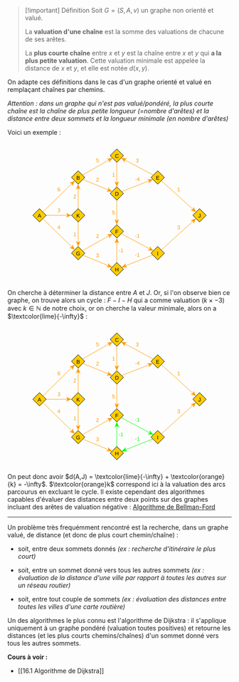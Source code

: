 
>[!important] Définition
>Soit $G = (S,A,v)$ un graphe non orienté et valué.
>
>La **valuation d'une chaîne** est la somme des valuations de chacune de ses arêtes.
>
>La **plus courte chaîne** entre $x$ et $y$ est la chaîne entre $x$ et $y$ qui **a la plus petite valuation**. Cette valuation minimale est appelée la distance de $x$ et $y$, et elle est notée $d(x,y)$.

On adapte ces définitions dans le cas d'un graphe orienté et valué en remplaçant chaînes par chemins.

*Attention : dans un graphe qui n'est pas valué/pondéré, la plus courte chaîne est la chaîne de plus petite longueur (=nombre d'arêtes) et la distance entre deux sommets et la longueur minimale (en nombre d'arêtes)*

Voici un exemple : 

<center><?xml version="1.0" encoding="UTF-8"?><svg xmlns="http://www.w3.org/2000/svg" xmlns:xlink="http://www.w3.org/1999/xlink" fill-opacity="1" color-rendering="auto" color-interpolation="auto" text-rendering="auto" stroke="black" stroke-linecap="square" width="420" stroke-miterlimit="10" shape-rendering="auto" stroke-opacity="1" fill="black" stroke-dasharray="none" font-weight="normal" stroke-width="1" height="315" font-family="'Dialog'" font-style="normal" stroke-linejoin="miter" font-size="12px" stroke-dashoffset="0" image-rendering="auto">  <!--Generated by ySVG 2.6-->  <defs id="genericDefs"/>  <g>    <defs id="defs1">      <clipPath clipPathUnits="userSpaceOnUse" id="clipPath1">        <path d="M0 0 L420 0 L420 315 L0 315 L0 0 Z"/>      </clipPath>      <clipPath clipPathUnits="userSpaceOnUse" id="clipPath2">        <path d="M312 130 L732 130 L732 445 L312 445 L312 130 Z"/>      </clipPath>    </defs>    <g fill="rgb(255,204,0)" text-rendering="geometricPrecision" shape-rendering="geometricPrecision" transform="matrix(1,0,0,1,-312,-130)" stroke="rgb(255,204,0)">      <path d="M327 294 L342 279 L357 294 L342 309 Z" fill-rule="evenodd" clip-path="url(#clipPath2)" stroke="none"/>    </g>    <g text-rendering="geometricPrecision" stroke-miterlimit="1.45" shape-rendering="geometricPrecision" transform="matrix(1,0,0,1,-312,-130)" stroke-linecap="butt">      <path fill="none" d="M327 294 L342 279 L357 294 L342 309 Z" fill-rule="evenodd" clip-path="url(#clipPath2)"/>      <text x="337.998" xml:space="preserve" y="298.7139" clip-path="url(#clipPath2)" font-family="sans-serif" stroke="none">A</text>    </g>    <g fill="rgb(255,204,0)" text-rendering="geometricPrecision" shape-rendering="geometricPrecision" transform="matrix(1,0,0,1,-312,-130)" stroke="rgb(255,204,0)">      <path d="M414 209 L429 194 L444 209 L429 224 Z" fill-rule="evenodd" clip-path="url(#clipPath2)" stroke="none"/>    </g>    <g text-rendering="geometricPrecision" stroke-miterlimit="1.45" shape-rendering="geometricPrecision" transform="matrix(1,0,0,1,-312,-130)" stroke-linecap="butt">      <path fill="none" d="M414 209 L429 194 L444 209 L429 224 Z" fill-rule="evenodd" clip-path="url(#clipPath2)"/>      <text x="424.998" xml:space="preserve" y="213.7139" clip-path="url(#clipPath2)" font-family="sans-serif" stroke="none">B</text>    </g>    <g fill="rgb(255,204,0)" text-rendering="geometricPrecision" shape-rendering="geometricPrecision" transform="matrix(1,0,0,1,-312,-130)" stroke="rgb(255,204,0)">      <path d="M414 294 L429 279 L444 294 L429 309 Z" fill-rule="evenodd" clip-path="url(#clipPath2)" stroke="none"/>    </g>    <g text-rendering="geometricPrecision" stroke-miterlimit="1.45" shape-rendering="geometricPrecision" transform="matrix(1,0,0,1,-312,-130)" stroke-linecap="butt">      <path fill="none" d="M414 294 L429 279 L444 294 L429 309 Z" fill-rule="evenodd" clip-path="url(#clipPath2)"/>      <text x="424.998" xml:space="preserve" y="298.7139" clip-path="url(#clipPath2)" font-family="sans-serif" stroke="none">K</text>    </g>    <g fill="rgb(255,204,0)" text-rendering="geometricPrecision" shape-rendering="geometricPrecision" transform="matrix(1,0,0,1,-312,-130)" stroke="rgb(255,204,0)">      <path d="M414 379 L429 364 L444 379 L429 394 Z" fill-rule="evenodd" clip-path="url(#clipPath2)" stroke="none"/>    </g>    <g text-rendering="geometricPrecision" stroke-miterlimit="1.45" shape-rendering="geometricPrecision" transform="matrix(1,0,0,1,-312,-130)" stroke-linecap="butt">      <path fill="none" d="M414 379 L429 364 L444 379 L429 394 Z" fill-rule="evenodd" clip-path="url(#clipPath2)"/>      <text x="424.333" xml:space="preserve" y="383.7139" clip-path="url(#clipPath2)" font-family="sans-serif" stroke="none">G</text>    </g>    <g fill="rgb(255,204,0)" text-rendering="geometricPrecision" shape-rendering="geometricPrecision" transform="matrix(1,0,0,1,-312,-130)" stroke="rgb(255,204,0)">      <path d="M501 160 L516 145 L531 160 L516 175 Z" fill-rule="evenodd" clip-path="url(#clipPath2)" stroke="none"/>    </g>    <g text-rendering="geometricPrecision" stroke-miterlimit="1.45" shape-rendering="geometricPrecision" transform="matrix(1,0,0,1,-312,-130)" stroke-linecap="butt">      <path fill="none" d="M501 160 L516 145 L531 160 L516 175 Z" fill-rule="evenodd" clip-path="url(#clipPath2)"/>      <text x="511.667" xml:space="preserve" y="164.7139" clip-path="url(#clipPath2)" font-family="sans-serif" stroke="none">C</text>    </g>    <g fill="rgb(255,204,0)" text-rendering="geometricPrecision" shape-rendering="geometricPrecision" transform="matrix(1,0,0,1,-312,-130)" stroke="rgb(255,204,0)">      <path d="M501 245 L516 230 L531 245 L516 260 Z" fill-rule="evenodd" clip-path="url(#clipPath2)" stroke="none"/>    </g>    <g text-rendering="geometricPrecision" stroke-miterlimit="1.45" shape-rendering="geometricPrecision" transform="matrix(1,0,0,1,-312,-130)" stroke-linecap="butt">      <path fill="none" d="M501 245 L516 230 L531 245 L516 260 Z" fill-rule="evenodd" clip-path="url(#clipPath2)"/>      <text x="511.667" xml:space="preserve" y="249.7139" clip-path="url(#clipPath2)" font-family="sans-serif" stroke="none">D</text>    </g>    <g fill="rgb(255,204,0)" text-rendering="geometricPrecision" shape-rendering="geometricPrecision" transform="matrix(1,0,0,1,-312,-130)" stroke="rgb(255,204,0)">      <path d="M501 330 L516 315 L531 330 L516 345 Z" fill-rule="evenodd" clip-path="url(#clipPath2)" stroke="none"/>    </g>    <g text-rendering="geometricPrecision" stroke-miterlimit="1.45" shape-rendering="geometricPrecision" transform="matrix(1,0,0,1,-312,-130)" stroke-linecap="butt">      <path fill="none" d="M501 330 L516 315 L531 330 L516 345 Z" fill-rule="evenodd" clip-path="url(#clipPath2)"/>      <text x="512.335" xml:space="preserve" y="334.7139" clip-path="url(#clipPath2)" font-family="sans-serif" stroke="none">F</text>    </g>    <g fill="rgb(255,204,0)" text-rendering="geometricPrecision" shape-rendering="geometricPrecision" transform="matrix(1,0,0,1,-312,-130)" stroke="rgb(255,204,0)">      <path d="M501 415 L516 400 L531 415 L516 430 Z" fill-rule="evenodd" clip-path="url(#clipPath2)" stroke="none"/>    </g>    <g text-rendering="geometricPrecision" stroke-miterlimit="1.45" shape-rendering="geometricPrecision" transform="matrix(1,0,0,1,-312,-130)" stroke-linecap="butt">      <path fill="none" d="M501 415 L516 400 L531 415 L516 430 Z" fill-rule="evenodd" clip-path="url(#clipPath2)"/>      <text x="511.667" xml:space="preserve" y="419.7139" clip-path="url(#clipPath2)" font-family="sans-serif" stroke="none">H</text>    </g>    <g fill="rgb(255,204,0)" text-rendering="geometricPrecision" shape-rendering="geometricPrecision" transform="matrix(1,0,0,1,-312,-130)" stroke="rgb(255,204,0)">      <path d="M593 209 L608 194 L623 209 L608 224 Z" fill-rule="evenodd" clip-path="url(#clipPath2)" stroke="none"/>    </g>    <g text-rendering="geometricPrecision" stroke-miterlimit="1.45" shape-rendering="geometricPrecision" transform="matrix(1,0,0,1,-312,-130)" stroke-linecap="butt">      <path fill="none" d="M593 209 L608 194 L623 209 L608 224 Z" fill-rule="evenodd" clip-path="url(#clipPath2)"/>      <text x="603.998" xml:space="preserve" y="213.7139" clip-path="url(#clipPath2)" font-family="sans-serif" stroke="none">E</text>    </g>    <g fill="rgb(255,204,0)" text-rendering="geometricPrecision" shape-rendering="geometricPrecision" transform="matrix(1,0,0,1,-312,-130)" stroke="rgb(255,204,0)">      <path d="M593 379 L608 364 L623 379 L608 394 Z" fill-rule="evenodd" clip-path="url(#clipPath2)" stroke="none"/>    </g>    <g text-rendering="geometricPrecision" stroke-miterlimit="1.45" shape-rendering="geometricPrecision" transform="matrix(1,0,0,1,-312,-130)" stroke-linecap="butt">      <path fill="none" d="M593 379 L608 364 L623 379 L608 394 Z" fill-rule="evenodd" clip-path="url(#clipPath2)"/>      <text x="606.333" xml:space="preserve" y="383.7139" clip-path="url(#clipPath2)" font-family="sans-serif" stroke="none">I</text>    </g>    <g fill="rgb(255,204,0)" text-rendering="geometricPrecision" shape-rendering="geometricPrecision" transform="matrix(1,0,0,1,-312,-130)" stroke="rgb(255,204,0)">      <path d="M687 294 L702 279 L717 294 L702 309 Z" fill-rule="evenodd" clip-path="url(#clipPath2)" stroke="none"/>    </g>    <g text-rendering="geometricPrecision" stroke-miterlimit="1.45" shape-rendering="geometricPrecision" transform="matrix(1,0,0,1,-312,-130)" stroke-linecap="butt">      <path fill="none" d="M687 294 L702 279 L717 294 L702 309 Z" fill-rule="evenodd" clip-path="url(#clipPath2)"/>      <text x="699" xml:space="preserve" y="298.7139" clip-path="url(#clipPath2)" font-family="sans-serif" stroke="none">J</text>      <path fill="none" d="M349.5828 286.5916 L415.6967 221.9975" clip-path="url(#clipPath2)" stroke="rgb(255,153,0)"/>      <path fill="rgb(255,153,0)" d="M421.4189 216.4068 L409.3413 221.2164 L414.9814 222.6963 L416.3297 228.3693 Z" clip-path="url(#clipPath2)" stroke="none"/>      <text x="382.1631" y="239.649" clip-path="url(#clipPath2)" fill="rgb(255,153,0)" font-family="sans-serif" stroke="none" xml:space="preserve">6</text>      <path fill="none" d="M356.9956 294 L405.9874 294" clip-path="url(#clipPath2)" stroke="rgb(255,153,0)"/>      <path fill="rgb(255,153,0)" d="M413.9874 294 L401.9874 289 L404.9874 294 L401.9874 299 Z" clip-path="url(#clipPath2)" stroke="none"/>      <text x="382.1631" y="287.3633" clip-path="url(#clipPath2)" fill="rgb(255,153,0)" font-family="sans-serif" stroke="none" xml:space="preserve">3</text>      <path fill="none" d="M429 279.0171 L429 232.0085" clip-path="url(#clipPath2)" stroke="rgb(255,153,0)"/>      <path fill="rgb(255,153,0)" d="M429 224.0085 L424 236.0085 L429 233.0085 L434 236.0085 Z" clip-path="url(#clipPath2)" stroke="none"/>      <text x="418.3262" y="256.2139" clip-path="url(#clipPath2)" fill="rgb(255,153,0)" font-family="sans-serif" stroke="none" xml:space="preserve">2</text>      <path fill="none" d="M349.5828 301.4084 L415.6967 366.0025" clip-path="url(#clipPath2)" stroke="rgb(255,153,0)"/>      <path fill="rgb(255,153,0)" d="M421.4189 371.5932 L416.3297 359.6308 L414.9814 365.3037 L409.3413 366.7836 Z" clip-path="url(#clipPath2)" stroke="none"/>      <text x="382.1631" y="324.649" clip-path="url(#clipPath2)" fill="rgb(255,153,0)" font-family="sans-serif" stroke="none" xml:space="preserve">4</text>      <path fill="none" d="M429 308.9829 L429 355.9915" clip-path="url(#clipPath2)" stroke="rgb(255,153,0)"/>      <path fill="rgb(255,153,0)" d="M429 363.9915 L434 351.9915 L429 354.9915 L424 351.9915 Z" clip-path="url(#clipPath2)" stroke="none"/>      <text x="418.3262" y="341.2139" clip-path="url(#clipPath2)" fill="rgb(255,153,0)" font-family="sans-serif" stroke="none" xml:space="preserve">1</text>      <path fill="none" d="M438.5581 203.6167 L499.4627 169.3141" clip-path="url(#clipPath2)" stroke="rgb(255,153,0)"/>      <path fill="rgb(255,153,0)" d="M506.4332 165.3882 L493.5238 166.9205 L498.5914 169.8048 L498.4312 175.6336 Z" clip-path="url(#clipPath2)" stroke="none"/>      <text x="469.1631" y="174.8574" clip-path="url(#clipPath2)" fill="rgb(255,153,0)" font-family="sans-serif" stroke="none" xml:space="preserve">5</text>      <path fill="none" d="M439.5776 213.377 L497.9729 237.5405" clip-path="url(#clipPath2)" stroke="rgb(255,153,0)"/>      <path fill="rgb(255,153,0)" d="M505.3651 240.5993 L496.1886 231.391 L497.0489 237.1582 L492.3651 240.6312 Z" clip-path="url(#clipPath2)" stroke="none"/>      <text x="469.1631" y="218.1549" clip-path="url(#clipPath2)" fill="rgb(255,153,0)" font-family="sans-serif" stroke="none" xml:space="preserve">2</text>      <path fill="none" d="M516 174.9829 L516 221.9915" clip-path="url(#clipPath2)" stroke="rgb(255,153,0)"/>      <path fill="rgb(255,153,0)" d="M516 229.9915 L521 217.9915 L516 220.9915 L511 217.9915 Z" clip-path="url(#clipPath2)" stroke="none"/>      <text x="505.3262" y="207.2139" clip-path="url(#clipPath2)" fill="rgb(255,153,0)" font-family="sans-serif" stroke="none" xml:space="preserve">1</text>      <path fill="none" d="M516 259.9829 L516 306.9915" clip-path="url(#clipPath2)" stroke="rgb(255,153,0)"/>      <path fill="rgb(255,153,0)" d="M516 314.9915 L521 302.9915 L516 305.9915 L511 302.9915 Z" clip-path="url(#clipPath2)" stroke="none"/>      <text x="505.3262" y="292.2139" clip-path="url(#clipPath2)" fill="rgb(255,153,0)" font-family="sans-serif" stroke="none" xml:space="preserve">5</text>      <path fill="none" d="M438.5581 373.6167 L499.4627 339.3141" clip-path="url(#clipPath2)" stroke="rgb(255,153,0)"/>      <path fill="rgb(255,153,0)" d="M506.4332 335.3882 L493.5238 336.9205 L498.5914 339.8048 L498.4312 345.6336 Z" clip-path="url(#clipPath2)" stroke="none"/>      <text x="469.1631" y="344.8574" clip-path="url(#clipPath2)" fill="rgb(255,153,0)" font-family="sans-serif" stroke="none" xml:space="preserve">2</text>      <path fill="none" d="M439.5776 383.377 L497.9729 407.5405" clip-path="url(#clipPath2)" stroke="rgb(255,153,0)"/>      <path fill="rgb(255,153,0)" d="M505.3651 410.5993 L496.1886 401.391 L497.0489 407.1582 L492.3651 410.6312 Z" clip-path="url(#clipPath2)" stroke="none"/>      <text x="469.1631" y="388.1549" clip-path="url(#clipPath2)" fill="rgb(255,153,0)" font-family="sans-serif" stroke="none" xml:space="preserve">3</text>      <path fill="none" d="M516 400.0171 L516 353.0085" clip-path="url(#clipPath2)" stroke="rgb(255,153,0)"/>      <path fill="rgb(255,153,0)" d="M516 345.0085 L511 357.0085 L516 354.0085 L521 357.0085 Z" clip-path="url(#clipPath2)" stroke="none"/>      <text x="520" y="377.2139" clip-path="url(#clipPath2)" fill="rgb(255,153,0)" font-family="sans-serif" stroke="none" xml:space="preserve">-1</text>      <path fill="none" d="M526.7363 240.7988 L589.7969 216.123" clip-path="url(#clipPath2)" stroke="rgb(255,153,0)"/>      <path fill="rgb(255,153,0)" d="M597.2469 213.2077 L584.25 212.9244 L588.8657 216.4874 L587.894 222.2368 Z" clip-path="url(#clipPath2)" stroke="none"/>      <text x="556.665" y="217.4931" clip-path="url(#clipPath2)" fill="rgb(255,153,0)" font-family="sans-serif" stroke="none" xml:space="preserve">-4</text>      <path fill="none" d="M598.2295 203.7961 L532.8177 168.9572" clip-path="url(#clipPath2)" stroke="rgb(255,153,0)"/>      <path fill="rgb(255,153,0)" d="M525.7567 165.1965 L533.9977 175.2507 L533.7003 169.4273 L538.6986 166.4245 Z" clip-path="url(#clipPath2)" stroke="none"/>      <text x="558.6631" y="175.0208" clip-path="url(#clipPath2)" fill="rgb(255,153,0)" font-family="sans-serif" stroke="none" xml:space="preserve">3</text>      <path fill="none" d="M525.7705 335.2039 L591.1823 370.0428" clip-path="url(#clipPath2)" stroke="rgb(255,153,0)"/>      <path fill="rgb(255,153,0)" d="M598.2433 373.8035 L590.0023 363.7493 L590.2997 369.5727 L585.3014 372.5755 Z" clip-path="url(#clipPath2)" stroke="none"/>      <text x="556.665" y="343.9566" clip-path="url(#clipPath2)" fill="rgb(255,153,0)" font-family="sans-serif" stroke="none" xml:space="preserve">-1</text>      <path fill="none" d="M597.1738 383.2363 L534.2704 407.8507" clip-path="url(#clipPath2)" stroke="rgb(255,153,0)"/>      <path fill="rgb(255,153,0)" d="M526.8205 410.7659 L539.8174 411.0493 L535.2017 407.4863 L536.1734 401.7369 Z" clip-path="url(#clipPath2)" stroke="none"/>      <text x="556.665" y="387.4931" clip-path="url(#clipPath2)" fill="rgb(255,153,0)" font-family="sans-serif" stroke="none" xml:space="preserve">-1</text>      <path fill="none" d="M615.8716 371.8821 L688.1809 306.496" clip-path="url(#clipPath2)" stroke="rgb(255,153,0)"/>      <path fill="rgb(255,153,0)" d="M694.1147 301.1303 L681.8605 305.4702 L687.4392 307.1667 L688.5676 312.8874 Z" clip-path="url(#clipPath2)" stroke="none"/>      <text x="651.6631" y="325.0374" clip-path="url(#clipPath2)" fill="rgb(255,153,0)" font-family="sans-serif" stroke="none" xml:space="preserve">3</text>      <path fill="none" d="M615.8716 216.1179 L688.1809 281.504" clip-path="url(#clipPath2)" stroke="rgb(255,153,0)"/>      <path fill="rgb(255,153,0)" d="M694.1147 286.8697 L688.5676 275.1126 L687.4392 280.8333 L681.8605 282.5298 Z" clip-path="url(#clipPath2)" stroke="none"/>      <text x="651.6631" y="240.0374" clip-path="url(#clipPath2)" fill="rgb(255,153,0)" font-family="sans-serif" stroke="none" xml:space="preserve">1</text>    </g>  </g></svg></center>

On cherche à déterminer la distance entre $A$ et $J$. 
Or, si l'on observe bien ce graphe, on trouve alors un cycle : $F-I-H$ qui a comme valuation $(k \times -3)$ avec $k \in \mathbb{N}$ de notre choix, or on cherche la valeur minimale, alors on a  $\textcolor{lime}{-\infty}$ :

<center><?xml version="1.0" encoding="UTF-8"?><svg xmlns="http://www.w3.org/2000/svg" xmlns:xlink="http://www.w3.org/1999/xlink" fill-opacity="1" color-rendering="auto" color-interpolation="auto" text-rendering="auto" stroke="black" stroke-linecap="square" width="420" stroke-miterlimit="10" shape-rendering="auto" stroke-opacity="1" fill="black" stroke-dasharray="none" font-weight="normal" stroke-width="1" height="315" font-family="'Dialog'" font-style="normal" stroke-linejoin="miter" font-size="12px" stroke-dashoffset="0" image-rendering="auto">  <!--Generated by ySVG 2.6-->  <defs id="genericDefs"/>  <g>    <defs id="defs1">      <clipPath clipPathUnits="userSpaceOnUse" id="clipPath1">        <path d="M0 0 L420 0 L420 315 L0 315 L0 0 Z"/>      </clipPath>      <clipPath clipPathUnits="userSpaceOnUse" id="clipPath2">        <path d="M312 130 L732 130 L732 445 L312 445 L312 130 Z"/>      </clipPath>    </defs>    <g fill="rgb(255,204,0)" text-rendering="geometricPrecision" shape-rendering="geometricPrecision" transform="matrix(1,0,0,1,-312,-130)" stroke="rgb(255,204,0)">      <path d="M327 294 L342 279 L357 294 L342 309 Z" fill-rule="evenodd" clip-path="url(#clipPath2)" stroke="none"/>    </g>    <g text-rendering="geometricPrecision" stroke-miterlimit="1.45" shape-rendering="geometricPrecision" transform="matrix(1,0,0,1,-312,-130)" stroke-linecap="butt">      <path fill="none" d="M327 294 L342 279 L357 294 L342 309 Z" fill-rule="evenodd" clip-path="url(#clipPath2)"/>      <text x="337.998" xml:space="preserve" y="298.7139" clip-path="url(#clipPath2)" font-family="sans-serif" stroke="none">A</text>    </g>    <g fill="rgb(255,204,0)" text-rendering="geometricPrecision" shape-rendering="geometricPrecision" transform="matrix(1,0,0,1,-312,-130)" stroke="rgb(255,204,0)">      <path d="M414 209 L429 194 L444 209 L429 224 Z" fill-rule="evenodd" clip-path="url(#clipPath2)" stroke="none"/>    </g>    <g text-rendering="geometricPrecision" stroke-miterlimit="1.45" shape-rendering="geometricPrecision" transform="matrix(1,0,0,1,-312,-130)" stroke-linecap="butt">      <path fill="none" d="M414 209 L429 194 L444 209 L429 224 Z" fill-rule="evenodd" clip-path="url(#clipPath2)"/>      <text x="424.998" xml:space="preserve" y="213.7139" clip-path="url(#clipPath2)" font-family="sans-serif" stroke="none">B</text>    </g>    <g fill="rgb(255,204,0)" text-rendering="geometricPrecision" shape-rendering="geometricPrecision" transform="matrix(1,0,0,1,-312,-130)" stroke="rgb(255,204,0)">      <path d="M414 294 L429 279 L444 294 L429 309 Z" fill-rule="evenodd" clip-path="url(#clipPath2)" stroke="none"/>    </g>    <g text-rendering="geometricPrecision" stroke-miterlimit="1.45" shape-rendering="geometricPrecision" transform="matrix(1,0,0,1,-312,-130)" stroke-linecap="butt">      <path fill="none" d="M414 294 L429 279 L444 294 L429 309 Z" fill-rule="evenodd" clip-path="url(#clipPath2)"/>      <text x="424.998" xml:space="preserve" y="298.7139" clip-path="url(#clipPath2)" font-family="sans-serif" stroke="none">K</text>    </g>    <g fill="rgb(255,204,0)" text-rendering="geometricPrecision" shape-rendering="geometricPrecision" transform="matrix(1,0,0,1,-312,-130)" stroke="rgb(255,204,0)">      <path d="M414 379 L429 364 L444 379 L429 394 Z" fill-rule="evenodd" clip-path="url(#clipPath2)" stroke="none"/>    </g>    <g text-rendering="geometricPrecision" stroke-miterlimit="1.45" shape-rendering="geometricPrecision" transform="matrix(1,0,0,1,-312,-130)" stroke-linecap="butt">      <path fill="none" d="M414 379 L429 364 L444 379 L429 394 Z" fill-rule="evenodd" clip-path="url(#clipPath2)"/>      <text x="424.333" xml:space="preserve" y="383.7139" clip-path="url(#clipPath2)" font-family="sans-serif" stroke="none">G</text>    </g>    <g fill="rgb(255,204,0)" text-rendering="geometricPrecision" shape-rendering="geometricPrecision" transform="matrix(1,0,0,1,-312,-130)" stroke="rgb(255,204,0)">      <path d="M501 160 L516 145 L531 160 L516 175 Z" fill-rule="evenodd" clip-path="url(#clipPath2)" stroke="none"/>    </g>    <g text-rendering="geometricPrecision" stroke-miterlimit="1.45" shape-rendering="geometricPrecision" transform="matrix(1,0,0,1,-312,-130)" stroke-linecap="butt">      <path fill="none" d="M501 160 L516 145 L531 160 L516 175 Z" fill-rule="evenodd" clip-path="url(#clipPath2)"/>      <text x="511.667" xml:space="preserve" y="164.7139" clip-path="url(#clipPath2)" font-family="sans-serif" stroke="none">C</text>    </g>    <g fill="rgb(255,204,0)" text-rendering="geometricPrecision" shape-rendering="geometricPrecision" transform="matrix(1,0,0,1,-312,-130)" stroke="rgb(255,204,0)">      <path d="M501 245 L516 230 L531 245 L516 260 Z" fill-rule="evenodd" clip-path="url(#clipPath2)" stroke="none"/>    </g>    <g text-rendering="geometricPrecision" stroke-miterlimit="1.45" shape-rendering="geometricPrecision" transform="matrix(1,0,0,1,-312,-130)" stroke-linecap="butt">      <path fill="none" d="M501 245 L516 230 L531 245 L516 260 Z" fill-rule="evenodd" clip-path="url(#clipPath2)"/>      <text x="511.667" xml:space="preserve" y="249.7139" clip-path="url(#clipPath2)" font-family="sans-serif" stroke="none">D</text>    </g>    <g fill="rgb(255,204,0)" text-rendering="geometricPrecision" shape-rendering="geometricPrecision" transform="matrix(1,0,0,1,-312,-130)" stroke="rgb(255,204,0)">      <path d="M501 330 L516 315 L531 330 L516 345 Z" fill-rule="evenodd" clip-path="url(#clipPath2)" stroke="none"/>    </g>    <g text-rendering="geometricPrecision" stroke-miterlimit="1.45" shape-rendering="geometricPrecision" transform="matrix(1,0,0,1,-312,-130)" stroke-linecap="butt">      <path fill="none" d="M501 330 L516 315 L531 330 L516 345 Z" fill-rule="evenodd" clip-path="url(#clipPath2)"/>      <text x="512.335" xml:space="preserve" y="334.7139" clip-path="url(#clipPath2)" font-family="sans-serif" stroke="none">F</text>    </g>    <g fill="rgb(255,204,0)" text-rendering="geometricPrecision" shape-rendering="geometricPrecision" transform="matrix(1,0,0,1,-312,-130)" stroke="rgb(255,204,0)">      <path d="M501 415 L516 400 L531 415 L516 430 Z" fill-rule="evenodd" clip-path="url(#clipPath2)" stroke="none"/>    </g>    <g text-rendering="geometricPrecision" stroke-miterlimit="1.45" shape-rendering="geometricPrecision" transform="matrix(1,0,0,1,-312,-130)" stroke-linecap="butt">      <path fill="none" d="M501 415 L516 400 L531 415 L516 430 Z" fill-rule="evenodd" clip-path="url(#clipPath2)"/>      <text x="511.667" xml:space="preserve" y="419.7139" clip-path="url(#clipPath2)" font-family="sans-serif" stroke="none">H</text>    </g>    <g fill="rgb(255,204,0)" text-rendering="geometricPrecision" shape-rendering="geometricPrecision" transform="matrix(1,0,0,1,-312,-130)" stroke="rgb(255,204,0)">      <path d="M593 209 L608 194 L623 209 L608 224 Z" fill-rule="evenodd" clip-path="url(#clipPath2)" stroke="none"/>    </g>    <g text-rendering="geometricPrecision" stroke-miterlimit="1.45" shape-rendering="geometricPrecision" transform="matrix(1,0,0,1,-312,-130)" stroke-linecap="butt">      <path fill="none" d="M593 209 L608 194 L623 209 L608 224 Z" fill-rule="evenodd" clip-path="url(#clipPath2)"/>      <text x="603.998" xml:space="preserve" y="213.7139" clip-path="url(#clipPath2)" font-family="sans-serif" stroke="none">E</text>    </g>    <g fill="rgb(255,204,0)" text-rendering="geometricPrecision" shape-rendering="geometricPrecision" transform="matrix(1,0,0,1,-312,-130)" stroke="rgb(255,204,0)">      <path d="M593 379 L608 364 L623 379 L608 394 Z" fill-rule="evenodd" clip-path="url(#clipPath2)" stroke="none"/>    </g>    <g text-rendering="geometricPrecision" stroke-miterlimit="1.45" shape-rendering="geometricPrecision" transform="matrix(1,0,0,1,-312,-130)" stroke-linecap="butt">      <path fill="none" d="M593 379 L608 364 L623 379 L608 394 Z" fill-rule="evenodd" clip-path="url(#clipPath2)"/>      <text x="606.333" xml:space="preserve" y="383.7139" clip-path="url(#clipPath2)" font-family="sans-serif" stroke="none">I</text>    </g>    <g fill="rgb(255,204,0)" text-rendering="geometricPrecision" shape-rendering="geometricPrecision" transform="matrix(1,0,0,1,-312,-130)" stroke="rgb(255,204,0)">      <path d="M687 294 L702 279 L717 294 L702 309 Z" fill-rule="evenodd" clip-path="url(#clipPath2)" stroke="none"/>    </g>    <g text-rendering="geometricPrecision" stroke-miterlimit="1.45" shape-rendering="geometricPrecision" transform="matrix(1,0,0,1,-312,-130)" stroke-linecap="butt">      <path fill="none" d="M687 294 L702 279 L717 294 L702 309 Z" fill-rule="evenodd" clip-path="url(#clipPath2)"/>      <text x="699" xml:space="preserve" y="298.7139" clip-path="url(#clipPath2)" font-family="sans-serif" stroke="none">J</text>      <path fill="none" d="M349.5828 286.5916 L415.6967 221.9975" clip-path="url(#clipPath2)" stroke="rgb(255,153,0)"/>      <path fill="rgb(255,153,0)" d="M421.4189 216.4068 L409.3413 221.2164 L414.9814 222.6963 L416.3297 228.3693 Z" clip-path="url(#clipPath2)" stroke="none"/>      <text x="382.1631" y="239.649" clip-path="url(#clipPath2)" fill="rgb(255,153,0)" font-family="sans-serif" stroke="none" xml:space="preserve">6</text>      <path fill="none" d="M356.9956 294 L405.9874 294" clip-path="url(#clipPath2)" stroke="rgb(255,153,0)"/>      <path fill="rgb(255,153,0)" d="M413.9874 294 L401.9874 289 L404.9874 294 L401.9874 299 Z" clip-path="url(#clipPath2)" stroke="none"/>      <text x="382.1631" y="287.3633" clip-path="url(#clipPath2)" fill="rgb(255,153,0)" font-family="sans-serif" stroke="none" xml:space="preserve">3</text>      <path fill="none" d="M429 279.0171 L429 232.0085" clip-path="url(#clipPath2)" stroke="rgb(255,153,0)"/>      <path fill="rgb(255,153,0)" d="M429 224.0085 L424 236.0085 L429 233.0085 L434 236.0085 Z" clip-path="url(#clipPath2)" stroke="none"/>      <text x="418.3262" y="256.2139" clip-path="url(#clipPath2)" fill="rgb(255,153,0)" font-family="sans-serif" stroke="none" xml:space="preserve">2</text>      <path fill="none" d="M349.5828 301.4084 L415.6967 366.0025" clip-path="url(#clipPath2)" stroke="rgb(255,153,0)"/>      <path fill="rgb(255,153,0)" d="M421.4189 371.5932 L416.3297 359.6308 L414.9814 365.3037 L409.3413 366.7836 Z" clip-path="url(#clipPath2)" stroke="none"/>      <text x="382.1631" y="324.649" clip-path="url(#clipPath2)" fill="rgb(255,153,0)" font-family="sans-serif" stroke="none" xml:space="preserve">4</text>      <path fill="none" d="M429 308.9829 L429 355.9915" clip-path="url(#clipPath2)" stroke="rgb(255,153,0)"/>      <path fill="rgb(255,153,0)" d="M429 363.9915 L434 351.9915 L429 354.9915 L424 351.9915 Z" clip-path="url(#clipPath2)" stroke="none"/>      <text x="418.3262" y="341.2139" clip-path="url(#clipPath2)" fill="rgb(255,153,0)" font-family="sans-serif" stroke="none" xml:space="preserve">1</text>      <path fill="none" d="M438.5581 203.6167 L499.4627 169.3141" clip-path="url(#clipPath2)" stroke="rgb(255,153,0)"/>      <path fill="rgb(255,153,0)" d="M506.4332 165.3882 L493.5238 166.9205 L498.5914 169.8048 L498.4312 175.6336 Z" clip-path="url(#clipPath2)" stroke="none"/>      <text x="469.1631" y="174.8574" clip-path="url(#clipPath2)" fill="rgb(255,153,0)" font-family="sans-serif" stroke="none" xml:space="preserve">5</text>      <path fill="none" d="M439.5776 213.377 L497.9729 237.5405" clip-path="url(#clipPath2)" stroke="rgb(255,153,0)"/>      <path fill="rgb(255,153,0)" d="M505.3651 240.5993 L496.1886 231.391 L497.0489 237.1582 L492.3651 240.6312 Z" clip-path="url(#clipPath2)" stroke="none"/>      <text x="469.1631" y="218.1549" clip-path="url(#clipPath2)" fill="rgb(255,153,0)" font-family="sans-serif" stroke="none" xml:space="preserve">2</text>      <path fill="none" d="M516 174.9829 L516 221.9915" clip-path="url(#clipPath2)" stroke="rgb(255,153,0)"/>      <path fill="rgb(255,153,0)" d="M516 229.9915 L521 217.9915 L516 220.9915 L511 217.9915 Z" clip-path="url(#clipPath2)" stroke="none"/>      <text x="505.3262" y="207.2139" clip-path="url(#clipPath2)" fill="rgb(255,153,0)" font-family="sans-serif" stroke="none" xml:space="preserve">1</text>      <path fill="none" d="M516 259.9829 L516 306.9915" clip-path="url(#clipPath2)" stroke="rgb(255,153,0)"/>      <path fill="rgb(255,153,0)" d="M516 314.9915 L521 302.9915 L516 305.9915 L511 302.9915 Z" clip-path="url(#clipPath2)" stroke="none"/>      <text x="505.3262" y="292.2139" clip-path="url(#clipPath2)" fill="rgb(255,153,0)" font-family="sans-serif" stroke="none" xml:space="preserve">5</text>      <path fill="none" d="M438.5581 373.6167 L499.4627 339.3141" clip-path="url(#clipPath2)" stroke="rgb(255,153,0)"/>      <path fill="rgb(255,153,0)" d="M506.4332 335.3882 L493.5238 336.9205 L498.5914 339.8048 L498.4312 345.6336 Z" clip-path="url(#clipPath2)" stroke="none"/>      <text x="469.1631" y="344.8574" clip-path="url(#clipPath2)" fill="rgb(255,153,0)" font-family="sans-serif" stroke="none" xml:space="preserve">2</text>      <path fill="none" d="M439.5776 383.377 L497.9729 407.5405" clip-path="url(#clipPath2)" stroke="rgb(255,153,0)"/>      <path fill="rgb(255,153,0)" d="M505.3651 410.5993 L496.1886 401.391 L497.0489 407.1582 L492.3651 410.6312 Z" clip-path="url(#clipPath2)" stroke="none"/>      <text x="469.1631" y="388.1549" clip-path="url(#clipPath2)" fill="rgb(255,153,0)" font-family="sans-serif" stroke="none" xml:space="preserve">3</text>      <path fill="none" d="M516 400.0171 L516 353.0085" clip-path="url(#clipPath2)" stroke="lime"/>      <path fill="lime" d="M516 345.0085 L511 357.0085 L516 354.0085 L521 357.0085 Z" clip-path="url(#clipPath2)" stroke="none"/>      <text x="520" y="377.2139" clip-path="url(#clipPath2)" fill="lime" font-family="sans-serif" stroke="none" xml:space="preserve">-1</text>      <path fill="none" d="M526.7363 240.7988 L589.7969 216.123" clip-path="url(#clipPath2)" stroke="rgb(255,153,0)"/>      <path fill="rgb(255,153,0)" d="M597.2469 213.2077 L584.25 212.9244 L588.8657 216.4874 L587.894 222.2368 Z" clip-path="url(#clipPath2)" stroke="none"/>      <text x="556.665" y="217.4931" clip-path="url(#clipPath2)" fill="rgb(255,153,0)" font-family="sans-serif" stroke="none" xml:space="preserve">-4</text>      <path fill="none" d="M598.2295 203.7961 L532.8177 168.9572" clip-path="url(#clipPath2)" stroke="rgb(255,153,0)"/>      <path fill="rgb(255,153,0)" d="M525.7567 165.1965 L533.9977 175.2507 L533.7003 169.4273 L538.6986 166.4245 Z" clip-path="url(#clipPath2)" stroke="none"/>      <text x="558.6631" y="175.0208" clip-path="url(#clipPath2)" fill="rgb(255,153,0)" font-family="sans-serif" stroke="none" xml:space="preserve">3</text>      <path fill="none" d="M525.7705 335.2039 L591.1823 370.0428" clip-path="url(#clipPath2)" stroke="lime"/>      <path fill="lime" d="M598.2433 373.8035 L590.0023 363.7493 L590.2997 369.5727 L585.3014 372.5755 Z" clip-path="url(#clipPath2)" stroke="none"/>      <text x="556.665" y="343.9566" clip-path="url(#clipPath2)" fill="lime" font-family="sans-serif" stroke="none" xml:space="preserve">-1</text>      <path fill="none" d="M597.1738 383.2363 L534.2704 407.8507" clip-path="url(#clipPath2)" stroke="lime"/>      <path fill="lime" d="M526.8205 410.7659 L539.8174 411.0493 L535.2017 407.4863 L536.1734 401.7369 Z" clip-path="url(#clipPath2)" stroke="none"/>      <text x="556.665" y="387.4931" clip-path="url(#clipPath2)" fill="lime" font-family="sans-serif" stroke="none" xml:space="preserve">-1</text>      <path fill="none" d="M615.8716 371.8821 L688.1809 306.496" clip-path="url(#clipPath2)" stroke="rgb(255,153,0)"/>      <path fill="rgb(255,153,0)" d="M694.1147 301.1303 L681.8605 305.4702 L687.4392 307.1667 L688.5676 312.8874 Z" clip-path="url(#clipPath2)" stroke="none"/>      <text x="651.6631" y="325.0374" clip-path="url(#clipPath2)" fill="rgb(255,153,0)" font-family="sans-serif" stroke="none" xml:space="preserve">3</text>      <path fill="none" d="M615.8716 216.1179 L688.1809 281.504" clip-path="url(#clipPath2)" stroke="rgb(255,153,0)"/>      <path fill="rgb(255,153,0)" d="M694.1147 286.8697 L688.5676 275.1126 L687.4392 280.8333 L681.8605 282.5298 Z" clip-path="url(#clipPath2)" stroke="none"/>      <text x="651.6631" y="240.0374" clip-path="url(#clipPath2)" fill="rgb(255,153,0)" font-family="sans-serif" stroke="none" xml:space="preserve">1</text>    </g>  </g></svg></center>

On peut donc avoir $d(A,J) = \textcolor{lime}{-\infty} + \textcolor{orange}{k} = -\infty$. 
$\textcolor{orange}k$ correspond ici à la valuation des arcs parcourus en excluant le cycle. 
Il existe cependant des algorithmes capables d'évaluer des distances entre deux points sur des graphes incluant des arêtes de valuation négative : [Algorithme de Bellman-Ford](https://fr.wikipedia.org/wiki/Algorithme_de_Bellman-Ford)

---

Un problème très frequémment rencontré est la recherche, dans un graphe valué, de distance (et donc de plus court chemin/chaîne) :

- soit, entre deux sommets donnés *(ex : recherche d'itinéraire le plus court)*
  
- soit, entre un sommet donné vers tous les autres sommets *(ex : évaluation de la distance d'une ville par rapport à toutes les autres sur un réseau routier)*
  
- soit, entre tout couple de sommets *(ex : évaluation des distances entre toutes les villes d'une carte routière)*

Un des algorithmes le plus connu est l'algorithme de Dijkstra : il s'applique uniquement à un graphe pondéré (valuation toutes positives) et retourne les distances (et les plus courts chemins/chaînes) d'un sommet donné vers tous les autres sommets.

**Cours à voir :**
- [[16.1 Algorithme de Dijkstra]]